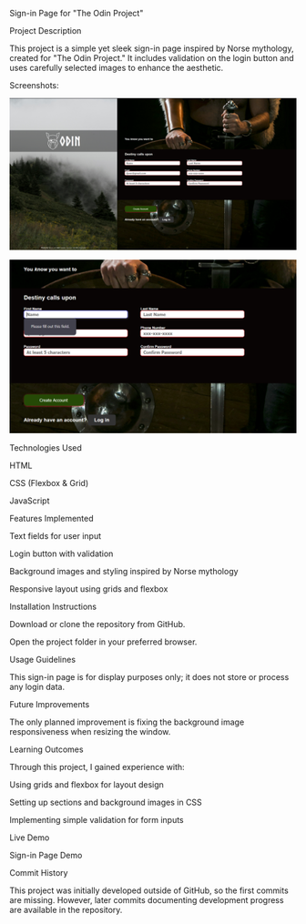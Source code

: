 Sign-in Page for "The Odin Project"

Project Description

This project is a simple yet sleek sign-in page inspired by Norse mythology, created for "The Odin Project." It includes validation on the login button and uses carefully selected images to enhance the aesthetic.

Screenshots:

![Full Project](assets/img/Fullproject.png)

![Validation](assets/img/Validation.png)



Technologies Used

HTML

CSS (Flexbox & Grid)

JavaScript

Features Implemented

Text fields for user input

Login button with validation

Background images and styling inspired by Norse mythology

Responsive layout using grids and flexbox

Installation Instructions

Download or clone the repository from GitHub.

Open the project folder in your preferred browser.

Usage Guidelines

This sign-in page is for display purposes only; it does not store or process any login data.

Future Improvements

The only planned improvement is fixing the background image responsiveness when resizing the window.

Learning Outcomes

Through this project, I gained experience with:

Using grids and flexbox for layout design

Setting up sections and background images in CSS

Implementing simple validation for form inputs

Live Demo

Sign-in Page Demo

Commit History

This project was initially developed outside of GitHub, so the first commits are missing. However, later commits documenting development progress are available in the repository.

